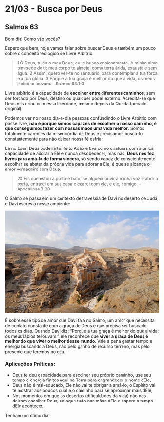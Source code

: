 # 21/03 - Busca por Deus

## Salmos 63

Bom dia! Como vão vocês? 

Espero que bem, hoje vamos falar sobre buscar Deus e também um pouco sobre o conceito teológico de Livre Arbítrio.

> 1 Ó Deus, tu és o meu Deus; eu te busco ansiosamente. A minha alma tem sede de ti; meu corpo te almeja, como terra árida, exausta e sem água. 2 Assim, quero ver-te no santuário, para contemplar a tua força e a tua glória. 3 Porque a tua graça é melhor do que a vida; os meus lábios te louvam. - Salmos 63:1-3
> 

Livre arbítrio é a capacidade de **escolher entre diferentes caminhos**, sem ser forçado por Deus, destino ou qualquer poder externo. Acredita-se que Deus nos criou com essa liberdade, mesmo depois da Queda (pecado original). 

Podemos ver no nosso dia-a-dia pessoas confundindo o Livre Arbítrio com passe livre, **não é porque somos capazes de escolher o nosso caminho, é que conseguimos fazer com nossas mãos uma vida melhor**. Somos totalmente carentes da misericórdia de Deus e precisamos buscá-lo constantemente para não deixar nossa fé esfriar.

Lá no Éden Deus poderia ter feito Adão e Eva como criaturas com a única capacidade de adorar a Ele e nunca desobedecer, mas não, **Deus nos fez livres para amá-lo de forma sincera**, só sendo capaz de conscientemente escolher se abster da própria vida para adorar a Ele, é que se alcança o amor verdadeiro com Deus.

> 20 Eis que estou à porta e bato; se alguém ouvir a minha voz e abrir a porta, entrarei em sua casa e cearei com ele, e ele, comigo. - Apocalipse 3:20
> 

O Salmo se passa em um contexto de travessia de Davi no deserto de Judá, e Davi escrevia nesse ambiente:

![image.png](../assets/deserto.png)

É sobre esse tipo de amor que Davi fala no Salmo, um amor que necessita de contato constante com a graça de Deus e que precisa ser buscado todos os dias. Quando Davi diz: “Porque a tua graça é melhor do que a vida; os meus lábios te louvam.”, ele reconhece que **viver a graça de Deus é melhor do que viver o melhor desse mundo**. Vale a pena gastar tempo e energia buscando a Deus, não pelo ganho de recurso terreno, mas pelo presente que teremos no céu.

### Aplicações Práticas:

- Deus te deu capacidade para escolher seu próprio caminho, use seu tempo e energia finitos aqui na Terra para engrandecer o nome dEle;
- Deus não é mal-educado, Ele não vai te obrigar a amá-lo, o Espírito vai te mostrar aos poucos qual é o caminho para se aproximar mais dEle;
- Nos momentos em que os desertos (dificuldades da vida) não nos deixam escolher Deus, coloque tudo nas mãos dEle e espere o tempo dEle acontecer.

Tenham um ótimo dia!